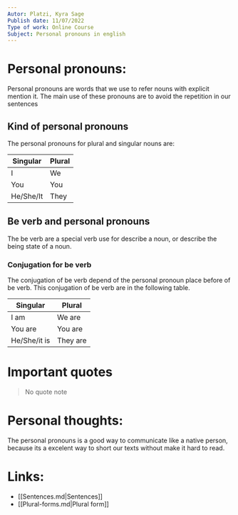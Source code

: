 ```yaml
---
Autor: Platzi, Kyra Sage 
Publish date: 11/07/2022  
Type of work: Online Course 
Subject: Personal pronouns in english 
---
```

# Personal pronouns:
Personal pronouns are words that we use to refer nouns with explicit
mention it. The main use of these pronouns are to avoid the repetition
in our sentences
## Kind of personal pronouns
The personal pronouns for plural and singular nouns are:

| Singular | Plural |
| -------- | ------ |
| I        | We     |
| You      | You    |
| He/She/It| They   |

## Be verb and personal pronouns
The be verb are a special verb use for describe a noun, or describe
the being state of a noun.
### Conjugation for be verb
The conjugation of be verb depend of the personal pronoun place 
before of be verb. This conjugation of be verb are in the following 
table.

|  Singular  |  Plural  |
| ---------- | -------- |
| I am       | We are   |
| You are    | You are  |
| He/She/it is| They are |

# Important quotes
> No quote note
# Personal thoughts:
The personal pronouns is a good way to communicate like a native 
person, because its a excelent way to short our texts without make it 
hard to read.
# Links:
- [[Sentences.md|Sentences]]
- [[Plural-forms.md|Plural form]] 
